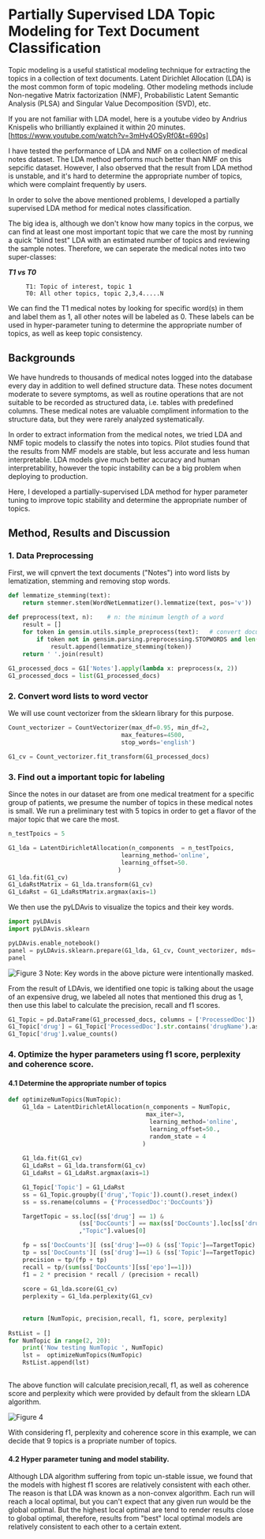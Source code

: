 # Partially Supervised LDA Topic Modeling for Text Document Classification

Topic modeling is a useful statistical modeling technique for extracting the topics in a collection of text documents. Latent Dirichlet Allocation (LDA) is the most common form of topic modeling. Other modeling methods include Non-negative Matrix factorization (NMF), Probabilistic Latent Semantic Analysis (PLSA) and Singular Value Decomposition (SVD), etc.

If you are not familiar with LDA model, here is a youtube video by Andrius Knispelis who brilliantly explained it within 20 minutes.
[https://www.youtube.com/watch?v=3mHy4OSyRf0&t=690s]

I have tested the performance of LDA and NMF on a collection of medical notes dataset. The LDA method performs much better than NMF on this sepcific dataset. However, I also observed that the result from LDA method is unstable, and it's hard to determine the appropriate number of topics, which were complaint frequently by users.

In order to solve the above mentioned problems, I developed a partially supervised LDA method for medical notes classification.

The big idea is, although we don't know how many topics in the corpus, we can find at least one most important topic that we care the most by running a quick "blind test" LDA with an estimated number of topics and reviewing the sample notes. Therefore, we can seperate the medical notes into two super-classes:

**_T1 vs T0_** 

         T1: Topic of interest, topic 1
         T0: All other topics, topic 2,3,4.....N
         
We can find the T1 medical notes by looking for specific word(s) in them and label them as 1, all other notes will be labeled as 0. These labels can be used in hyper-parameter tuning to determine the appropriate number of topics, as well as keep topic consistency.

## Backgrounds

We have hundreds to thousands of medical notes logged into the database every day in addition to well defined structure data. These notes document moderate to severe symptoms, as well as routine operations that are not suitable to be recorded as structured data, i.e. tables with predefined columns. These medical notes are valuable compliment information to the structure data, but they were rarely analyzed systematically. 

In order to extract information from the medical notes, we tried LDA and NMF topic models to classify the notes into topics. Pilot studies found that the results from NMF models are stable, but less accurate and less human interpretable. LDA models give much better accuracy and human interpretability, however the topic instability can be a big problem when deploying to production.

Here, I developed a partially-supervised LDA method for hyper parameter tuning to improve topic stability and determine the appropriate number of topics.

## Method,  Results and Discussion

### 1. Data Preprocessing

First, we will cpnvert the text documents ("Notes") into word lists by lematization, stemming and removing stop words.
```python
def lemmatize_stemming(text):
    return stemmer.stem(WordNetLemmatizer().lemmatize(text, pos='v'))

def preprocess(text, n):    # n: the minimum length of a word
    result = []
    for token in gensim.utils.simple_preprocess(text):   # convert document into tokens
        if token not in gensim.parsing.preprocessing.STOPWORDS and len(token) > n:
            result.append(lemmatize_stemming(token))
    return ' '.join(result)
    
G1_processed_docs = G1['Notes'].apply(lambda x: preprocess(x, 2))
G1_processed_docs = list(G1_processed_docs)

```

### 2. Convert word lists to word vector
We will use count vectorizer from the sklearn library for this purpose.

```python
Count_vectorizer = CountVectorizer(max_df=0.95, min_df=2,
                                max_features=4500,
                                stop_words='english')

G1_cv = Count_vectorizer.fit_transform(G1_processed_docs)
```

### 3. Find out a important topic for labeling
Since the notes in our dataset are from one medical treatment for a specific group of patients, we presume the number of topics in these medical notes is small. We run a preliminary test with 5 topics in order to get a flavor of the major topic that we care the most.

```python
n_testTpoics = 5

G1_lda = LatentDirichletAllocation(n_components  = n_testTpoics,
                                learning_method='online',
                                learning_offset=50.
                               )
G1_lda.fit(G1_cv)
G1_LdaRstMatrix = G1_lda.transform(G1_cv)
G1_LdaRst = G1_LdaRstMatrix.argmax(axis=1)
```
We then use the pyLDAvis to visualize the topics and their key words.

```python
import pyLDAvis
import pyLDAvis.sklearn

pyLDAvis.enable_notebook()
panel = pyLDAvis.sklearn.prepare(G1_lda, G1_cv, Count_vectorizer, mds='tsne')
panel
```
![Figure 3](https://user-images.githubusercontent.com/44976640/64359457-f9efd300-cfcd-11e9-826e-4a3491ef7f5b.JPG)
Note: Key words in the above picture were intentionally masked.

From the result of LDAvis, we identified one topic is talking about the usage of an expensive drug, we labeled all notes that mentioned this drug as 1, then use this label to calculate the precision, recall and f1 scores.

```python
G1_Topic = pd.DataFrame(G1_processed_docs, columns = ['ProcessedDoc'])
G1_Topic['drug'] = G1_Topic['ProcessedDoc'].str.contains('drugName').astype('int')
G1_Topic['drug'].value_counts()
```
### 4. Optimize the hyper parameters using f1 score, perplexity and coherence score.
#### 4.1 Determine the appropriate number of topics

```python
def optimizeNumTopics(NumTopic):
    G1_lda = LatentDirichletAllocation(n_components = NumTopic,
                                       max_iter=3,
                                        learning_method='online',
                                        learning_offset=50.,
                                        random_state = 4
                                      )
    
    G1_lda.fit(G1_cv)
    G1_LdaRst = G1_lda.transform(G1_cv)
    G1_LdaRst = G1_LdaRst.argmax(axis=1)

    G1_Topic['Topic'] = G1_LdaRst
    ss = G1_Topic.groupby(['drug','Topic']).count().reset_index()
    ss = ss.rename(columns = {'ProcessedDoc':'DocCounts'})    

    TargetTopic = ss.loc[(ss['drug'] == 1) & 
                    (ss['DocCounts'] == max(ss['DocCounts'].loc[ss['drug']==1]))
                    ,"Topic"].values[0]

    fp = ss['DocCounts'][ (ss['drug']==0) & (ss['Topic']==TargetTopic) ].values[0]
    tp = ss['DocCounts'][ (ss['drug']==1) & (ss['Topic']==TargetTopic) ].values[0]
    precision = tp/(fp + tp)
    recall = tp/(sum(ss['DocCounts'][ss['epo']==1]))
    f1 = 2 * precision * recall / (precision + recall)
    
    score = G1_lda.score(G1_cv)
    perplexity = G1_lda.perplexity(G1_cv)
    
    
    return [NumTopic, precision,recall, f1, score, perplexity]
    
RstList = []
for NumTopic in range(2, 20):    
    print('Now testing NumTopic ', NumTopic)
    lst =  optimizeNumTopics(NumTopic)
    RstList.append(lst)
    
```
The above function will calculate precision,recall, f1, as well as coherence score and perplexity which were provided by default from the sklearn LDA algorithm.

![Figure 4](https://user-images.githubusercontent.com/44976640/64360335-e34a7b80-cfcf-11e9-823c-29e90c034ee6.JPG)

With considering f1, perplexity and coherence score in this example, we can decide that 9 topics is a propriate number of topics.

#### 4.2 Hyper parameter tuning and model stability.

Although LDA algorithm suffering from topic un-stable issue, we found that the models with highest f1 scores are relatively consistent with each other. The reason is that LDA was known as a non-convex algorithm. Each run will reach a local optimal, but you can't expect that any given run would be the global optimal. But the highest local optimal are tend to render results close to global optimal, therefore, results from "best" local optimal models are relatively consistent to each other to a certain extent.
    
    
    
    





